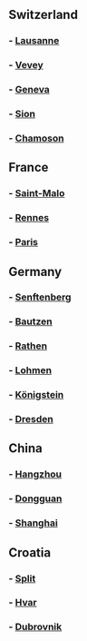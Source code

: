 
## Switzerland
### - [Lausanne](Lausanne.html)
### - [Vevey](Vevey.html)
### - [Geneva](Geneva.html)
### - [Sion](Sion.html)
### - [Chamoson](Chamoson.html)

## France
### - [Saint-Malo](Saint-Malo.html)
### - [Rennes](Rennes.html)
### - [Paris](Paris.html)

## Germany
### - [Senftenberg](Senftenberg.html)
### - [Bautzen](Bautzen.html)
### - [Rathen](Rathen.html)
### - [Lohmen](Lohmen.html)
### - [Königstein](Königstein.html)
### - [Dresden](Dresden.html)

## China
### - [Hangzhou](Hangzhou.html)
### - [Dongguan](Dongguan.html)
### - [Shanghai](Shanghai.html)

## Croatia
### - [Split](Split.html)
### - [Hvar](Hvar.html)
### - [Dubrovnik](Dubrovnik.html)
